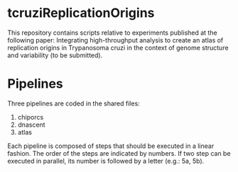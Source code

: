 # tcruziReplicationOrigins
This repository contains scripts relative to experiments published at the following paper: Integrating high-throughput analysis to create an atlas of replication origins in Trypanosoma cruzi in the context of genome structure and variability (to be submitted).

# Pipelines
Three pipelines are coded in the shared files:
1. chiporcs
2. dnascent
3. atlas

Each pipeline is composed of steps that should be executed in a linear fashion. The order of the steps are indicated by numbers. If two step can be executed in parallel, its number is followed by a letter (e.g.: 5a, 5b).
